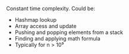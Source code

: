 Constant time complexity. Could be:
* Hashmap lookup
* Array access and update
* Pushing and popping elements from a stack
* Finding and applying math formula
* Typically for n > 10⁹